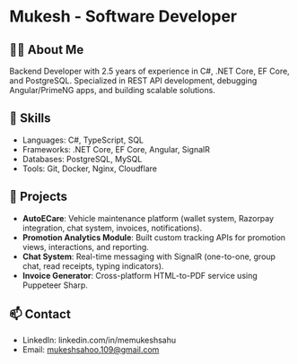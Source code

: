 # Mukesh - Software Developer

## 👨‍💻 About Me
Backend Developer with 2.5 years of experience in C#, .NET Core, EF Core, and PostgreSQL. 
Specialized in REST API development, debugging Angular/PrimeNG apps, and building scalable solutions.

## 🚀 Skills
- Languages: C#, TypeScript, SQL
- Frameworks: .NET Core, EF Core, Angular, SignalR
- Databases: PostgreSQL, MySQL
- Tools: Git, Docker, Nginx, Cloudflare

## 📂 Projects
- **AutoECare**: Vehicle maintenance platform (wallet system, Razorpay integration, chat system, invoices, notifications).
- **Promotion Analytics Module**: Built custom tracking APIs for promotion views, interactions, and reporting.
- **Chat System**: Real-time messaging with SignalR (one-to-one, group chat, read receipts, typing indicators).
- **Invoice Generator**: Cross-platform HTML-to-PDF service using Puppeteer Sharp.

## 📫 Contact
- LinkedIn: linkedin.com/in/memukeshsahu
- Email: mukeshsahoo.109@gmail.com
